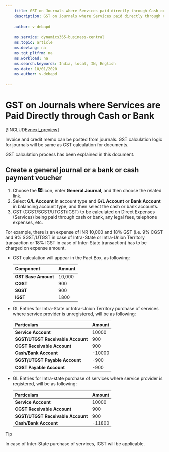 ```yaml
---
    title: GST on Journals where Services paid directly through Cash or Bank
    description: GST on Journals where Services paid directly through Cash or Bank

    author: v-debapd

    ms.service: dynamics365-business-central
    ms.topic: article
    ms.devlang: na
    ms.tgt_pltfrm: na
    ms.workload: na
    ms.search.keywords: India, local, IN, English
    ms.date: 10/01/2020
    ms.author: v-debapd

---
```

# GST on Journals where Services are Paid Directly through Cash or Bank

[!INCLUDE[vnext_preview](../../includes/vnext_preview.md)]

Invoice and credit memo can be posted from journals. GST calculation logic for journals will be same as GST calculation for documents. 

GST calculation process has been explained in this document.

## Create a general journal or a bank or cash payment voucher

1. Choose the ![Search for Page or Report](image/search_small.png "Search for Page or Report icon") icon, enter **General Journal**, and then choose the related link.
2. Select **G/L Account** in account type and **G/L Account** or **Bank Account** in balancing account type, and then select the cash or bank accounts.
3. GST (CGST/SGST/UTGST/IGST) to be calculated on Direct Expenses (Services) being paid through cash or bank, any legal fees, telephone expenses, etc. 

For example, there is an expense of INR 10,000 and 18% GST (i.e. 9% CGST and 9% SGST/UTGST in case of Intra-State or Intra-Union Territory transaction or 18% IGST in case of Inter-State transaction) has to be charged on expense amount.

- GST calculation will appear in the Fact Box, as following:
    
    |Component|Amount|
    |----------------------------------|---------------------------------------|  
    |**GST Base Amount**|10,000|  
    |**CGST**|900|  
    |**SGST**|900|
    |**IGST**|1800| 

- GL Entries for Intra-State or Intra-Union Territory purchase of services where service provider is unregistered, will be as following:
    
    |Particulars|Amount|
    |----------------------------------|---------------------------------------|  
    |**Service Account**|10000|  
    |**SGST/UTGST Receivable Account**|900|  
    |**CGST Receivable Account**|900|
    |**Cash/Bank Account**|-10000|
    |**SGST/UTGST Payable Account**|-900|
    |**CGST Payable Account**|-900|
    
- GL Entries for Intra-state purchase of services where service provider is registered, will be as following:

    |Particulars|Amount|
    |----------------------------------|---------------------------------------|  
    |**Service Account**|10000| 
    |**CGST Receivable Account**|900| 
    |**SGST/UTGST Receivable Account**|900| 
    |**Cash/Bank Account**|-11800|  

> [!TIP]
> In case of Inter-State purchase of services, IGST will be applicable.




































